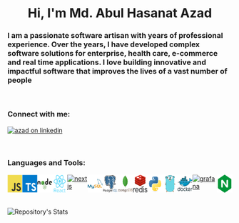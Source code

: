 <h1 align="center">Hi, I'm Md. Abul Hasanat Azad</h1>
<h3 align="left">I am a passionate software artisan with years of professional experience. Over the years, I have developed complex software solutions for enterprise, health care, e-commerce and real time applications. I love building innovative and impactful software that improves the lives of a vast number of people</h3>

<br />
<h3 align="left">Connect with me:</h3>
<p align="left">
<a href="https://linkedin.com/in/azad71" target="blank"><img align="center" src="https://raw.githubusercontent.com/rahuldkjain/github-profile-readme-generator/master/src/images/icons/Social/linked-in-alt.svg" alt="azad on linkedin" height="30" width="40" /></a>
</p>

<br />
<h3 align="left">Languages and Tools:</h3>

<div style="display:flex;flex-direction:row;">
    <a 
      href="https://developer.mozilla.org/en-US/docs/Web/JavaScript" 
      target="_blank" 
      rel="noreferrer"
    >
      <img 
        src="https://raw.githubusercontent.com/devicons/devicon/master/icons/javascript/javascript-original.svg" alt="javascript" 
        width="40" 
        height="40" 
      />
    </a>

  <a href="https://www.typescriptlang.org/" target="_blank" rel="noreferrer">
        <img
            src="https://raw.githubusercontent.com/devicons/devicon/master/icons/typescript/typescript-original.svg"
            alt="typescript"
            width="40"
            height="40"
        />
    </a>

  <a href="https://nodejs.org" target="_blank" rel="noreferrer">
        <img
            src="https://raw.githubusercontent.com/devicons/devicon/master/icons/nodejs/nodejs-original-wordmark.svg"
            alt="nodejs"
            width="40"
            height="40"
        />
  </a>

  <a href="https://reactjs.org/" target="_blank" rel="noreferrer">
        <img
            src="https://raw.githubusercontent.com/devicons/devicon/master/icons/react/react-original-wordmark.svg"
            alt="react"
            width="40"
            height="40"
        />
  </a>

  <a href="https://nextjs.org/" target="_blank" rel="noreferrer">
        <img
            src="https://cdn.worldvectorlogo.com/logos/nextjs-2.svg"
            alt="nextjs"
            width="40"
            height="40"
        />
  </a>

  <a href="https://www.mysql.com/" target="_blank" rel="noreferrer">
        <img
            src="https://raw.githubusercontent.com/devicons/devicon/master/icons/mysql/mysql-original-wordmark.svg"
            alt="mysql"
            width="40"
            height="40"
        />
    </a>

  <a href="https://www.postgresql.org" target="_blank" rel="noreferrer">
        <img
            src="https://raw.githubusercontent.com/devicons/devicon/master/icons/postgresql/postgresql-original-wordmark.svg"
            alt="postgresql"
            width="40"
            height="40"
        />
    </a>

  <a href="https://www.mongodb.com/" target="_blank" rel="noreferrer">
        <img
            src="https://raw.githubusercontent.com/devicons/devicon/master/icons/mongodb/mongodb-original-wordmark.svg"
            alt="mongodb"
            width="40"
            height="40"
        />
    </a>

  <a href="https://redis.io" target="_blank" rel="noreferrer">
        <img
            src="https://raw.githubusercontent.com/devicons/devicon/master/icons/redis/redis-original-wordmark.svg"
            alt="redis"
            width="40"
            height="40"
        />
    </a>

  <a href="https://www.python.org" target="_blank" rel="noreferrer">
        <img
            src="https://raw.githubusercontent.com/devicons/devicon/master/icons/python/python-original.svg"
            alt="python"
            width="40"
            height="40"
        />
    </a>

  <a href="https://golang.org" target="_blank" rel="noreferrer">
        <img
            src="https://raw.githubusercontent.com/devicons/devicon/master/icons/go/go-original.svg"
            alt="go"
            width="40"
            height="40"
        />
    </a>

  <a href="https://www.docker.com/" target="_blank" rel="noreferrer">
        <img
            src="https://raw.githubusercontent.com/devicons/devicon/master/icons/docker/docker-original-wordmark.svg"
            alt="docker"
            width="40"
            height="40"
        />
    </a>

  <a href="https://grafana.com" target="_blank" rel="noreferrer">
        <img
            src="https://www.vectorlogo.zone/logos/grafana/grafana-icon.svg"
            alt="grafana"
            width="40"
            height="40"
        />
    </a>

  <a href="https://www.nginx.com" target="_blank" rel="noreferrer">
        <img
            src="https://raw.githubusercontent.com/devicons/devicon/master/icons/nginx/nginx-original.svg"
            alt="nginx"
            width="40"
            height="40"
        />
    </a>

</div>

<br />

![Repository's Stats](https://github-readme-stats.vercel.app/api/top-langs/?username=azad71&theme=blue-green)

<div style="display:flex;flex-direction:row;justify-content:space-between">
  <!-- <div align="center" style="margin-bottom: 20px;">
    <a href="https://github.com/azad71">
      <img src="https://github-readme-stats.vercel.app/api?username=azad71&count_private=true&show_icons=true" alt="azad71" align="left" />
    </a>
  </div> -->

<!--   <div style="margin-bottom: 20px;">
    <a href="https://github.com/azad71">
      <img src="https://github-readme-stats.vercel.app/api/top-langs/?username=azad71&theme=blue-green" alt="azad71" align="left" />
    </a>
  </div>

  <div style="margin-bottom: 20px;">
    <a href="https://github.com/azad71">
      <img src="https://github-readme-stats.vercel.app/api/wakatime?username=@azad71&v=2&layout=compact" alt="azad71" align="left" />
    </a>
  </div>
   -->

</div>
